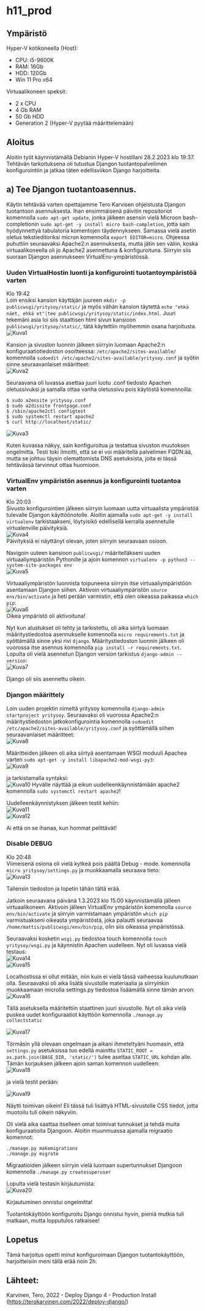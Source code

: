 # h11_prod


## Ympäristö

Hyper-V kotikoneella (Host):

- CPU: i5-9600K
- RAM: 16Gb
- HDD: 120Gb
- Win 11 Pro x64

Virtuaalikoneen speksit:

- 2 x CPU
- 4 Gb RAM
- 50 Gb HDD
- Generation 2 (Hyper-V pyytää määrittelemään)


## Aloitus 
Aloitin työt käynnistämällä Debianin Hyper-V hostillani 28.2.2023 klo 19:37. Tehtävän tarkoituksena oli tutustua Djangon tuotantopalvelimen konfigurointiin ja jatkaa täten edellisviikon Django harjoitteita.

## a) Tee Djangon tuotantoasennus.
Käytin tehtävää varten opettajamme Tero Karvisen ohjeistusta Djangon tuotantoon asennuksesta. Ihan ensimmäisenä päivitin repositoriot komennolla ```sudo apt-get update```, jonka jälkeen asensin vielä Microon bash-completionin ```sudo apt-get -y install micro bash-completion```, jotta sain hyödynnettyä tabulatoria komentojen täydennykseen. Samassa vielä asetin oletus tekstieditoriksi micron komennolla ```export EDITOR=micro```. Ohjeessa puhuttiin seuraavaksi Apache2:n asennuksesta, mutta jätin sen väliin, koska virtuaalikoneella oli jo Apache2 asennettuna & konfiguroituna. Siirryin siis suoraan Djangon asennukseen VirtualEnv-ympäristössä.

### Uuden VirtualHostin luonti ja konfigurointi tuotantoympäristöä varten
Klo 19:42 </br>
Loin ensiksi kansion käyttäjän juureen ```mkdir -p publicwsgi/yritysoy/static/``` ja myös vähän kansion täytettä ```echo "ehkä näet, ehkä et"|tee publicwsgi/yritysoy/static/index.html```. Juuri tekemäni asia loi siis staattisen html sivun kansioon ```publicwsgi/yritysoy/static/```, tätä käytettiin myöhemmin osana harjoitusta. </br>
![Kuva1](https://user-images.githubusercontent.com/122887740/221936350-19f44dcb-0a42-4648-86cb-d8d663c38d94.png)</br>

Kansion ja sivuston luonnin jälkeen siirryin luomaan Apache2:n konfiguraatiotiedoston osoitteessa: ```/etc/apache2/sites-available/``` komennolla ```sudoedit /etc/apache2/sites-available/yritysoy.conf``` ja syötin sinne seuraavanlaiset määritteet: </br>
![Kuva2](https://user-images.githubusercontent.com/122887740/221938389-cae9508d-1697-4f57-be93-e0c39916c620.png)</br>

Seuraavana oli luvassa asettaa juuri luotu .conf tiedosto Apachen oletussivuksi ja samalla ottaa vanha oletussivu pois käytöstä komennoilla: 
```
$ sudo a2ensite yritysoy.conf
$ sudo a2dissite frontpage.conf 
$ /sbin/apache2ctl configtest
$ sudo systemctl restart apache2
$ curl http://localhost/static/
```


![Kuva3](https://user-images.githubusercontent.com/122887740/221940151-39e6f5bb-5e93-42a1-95d9-6ae30eee10a7.png) </br>

Kuten kuvassa näkyy, sain konfiguroitua ja testattua sivuston muutoksen ongelmitta. Testi toki ilmoitti, että se ei voi määritellä palvelimen FQDN:ää, mutta se johtuu täysin olemattomista DNS asetuksista, joita ei tässä tehtävässä tarvinnut ottaa huomioon.


### VirtualEnv ympäristön asennus ja konfigurointi tuotantoa varten
Klo 20:03</br>
Sivusto konfigurointien jälkeen siirryin luomaan uutta virtuaalista ympäristöä tulevalle Djangon käyttöönotolle.
Aloitin ajamalla ```sudo apt-get -y install virtualenv``` tarkistaakseni, löytyisikö edellisellä kerralla asennetulle virtualenville päivityksiä. </br>
![Kuva4](https://user-images.githubusercontent.com/122887740/221940954-f29c7157-e1cc-4bba-b84d-32369b6a654e.png)</br>
Päivityksiä ei näyttänyt olevan, joten siirryin seuraavaan osioon.


Navigoin uuteen kansioon ```publicwsgi/``` määritelläkseni uuden virtuaaliympäristön Pythonille ja ajoin komennon ```virtualenv -p python3 --system-site-packages env```</br>
![Kuva5](https://user-images.githubusercontent.com/122887740/221941329-9a929efb-a7e0-4af5-a2a9-c2054a3cb3df.png)</br>

Virtuaaliympäristön luonnista toipuneena siirryin itse virtuaaliympäristöön asentamaan Djangon siihen. Aktivoin virtuaaliympäristön ```source env/bin/activate``` ja heti perään varmistin, että olen oikeassa paikassa ```which pip```:</br>
![Kuva6](https://user-images.githubusercontent.com/122887740/221941945-20d1f85b-6810-4023-92d1-7b5c9b586080.png)</br>
Oikea ympäristö oli aktivoituna! </br>


Nyt kun alustukset oli tehty ja tarkistettu, oli aika siirtyä luomaan määritystiedostoa asennukselle komennolla ```micro requirements.txt``` ja syöttämällä sinne yksi rivi ```django```. Määritystiedoston luonnin jälkeen oli vuorossa itse asennus komennolla ```pip install -r requirements.txt```. Lopulta oli vielä asennetun Djangon version tarkistus ```django-admin --version```: </br>
![Kuva7](https://user-images.githubusercontent.com/122887740/221942700-ecb1eb89-b7a7-4025-9cac-01d5ea0b0f3e.png)</br>

Django oli siis asennettu oikein. 


### Djangon määrittely
Loin uuden projektin nimeltä yritysoy komennolla ```django-admin startproject yritysoy```. Seuraavaksi oli vuorossa Apache2:n määritystiedoston jatkokonfigurointia komennolla ```sudoedit /etc/apache2/sites-available/yritysoy.conf``` ja syöttämällä siihen seuraavanlaiset määritteet: </br>
![Kuva8](https://user-images.githubusercontent.com/122887740/221943831-51172aee-4097-4d0d-aa83-a63b2f8caf9d.png)</br>

Määritteiden jälkeen oli aika siirtyä asentamaan WSGI moduuli Apachea varten ```sudo apt-get -y install libapache2-mod-wsgi-py3```: </br>
![Kuva9](https://user-images.githubusercontent.com/122887740/221944185-4ee72b78-43fa-4d8d-a4af-600ab15ac913.png)</br>

ja tarkistamalla syntaksi: </br>
![Kuva10](https://user-images.githubusercontent.com/122887740/221944485-8f458afb-c8de-44a9-a5db-fa8e5a9d20a9.png)
Hyvälle näyttää ja eikun uudelleenkäynnistämään apache2 komennolla ```sudo systemctl restart apache2```!

Uudelleenkäynnistyksen jälkeen testit kehiin: </br>
![Kuva11](https://user-images.githubusercontent.com/122887740/221949789-3834afe7-a114-4b69-ba10-5410940bef0d.png)</br>
![Kuva12](https://user-images.githubusercontent.com/122887740/221949798-210c2a6c-557c-4082-9bde-29eaed5d8a61.png)</br>

Ai että on se ihanaa, kun hommat pelittävät!

### Disable DEBUG
Klo 20:48</br>
Viimeisenä osiona oli vielä kytkeä pois päältä Debug - mode. komennolla ```micro yritysoy/settings.py``` ja muokkaamalla seuraava tieto:</br>
![Kuva13](https://user-images.githubusercontent.com/122887740/221951335-a29cd93d-b163-49ab-9b9f-9bf94bc8129e.png)</br>

Tallensin tiedoston ja lopetin tähän tältä erää.

Jatkoin seuraavana päivänä 1.3.2023 klo 15.00 käynnistämällä jälleen virtuaalikoneen. Aktivoin jälleen VirtualEnv ympäristön komennolla ```source env/bin/activate``` ja siirryin varmistamaan ympäristön ```which pip``` varmistuakseni oikeasta ympäristöstä, joka palautti seuraavaa ```/home/mattis/publicwsgi/env/bin/pip```, olin siis oikeassa ympäristössä.

Seuraavaksi kosketin ```wsgi.py``` tiedostoa touch komennolla ```touch yritysoy/wsgi.py``` ja käynnistin Apachen uudelleen. Nyt oli luvassa vielä testaus: </br>
![Kuva14](https://user-images.githubusercontent.com/122887740/222148925-cbcd58c8-a946-4c58-bce4-19ba3112c719.png)</br>
![Kuva15](https://user-images.githubusercontent.com/122887740/222148932-530c5ad4-5e03-4cc2-bccf-8024d332d437.png)</br>

Localhostissa ei ollut mitään, niin kuin ei vielä tässä vaiheessa kuulunutkaan olla. Seuraavaksi oli aika lisätä sivustolle materiaalia ja siirryinkin muokkaamaan microlla settings.py tiedostoa lisäämällä sinne tämän arvon: </br>
![Kuva16](https://user-images.githubusercontent.com/122887740/222150008-7eb3570c-a209-4ace-8acf-bdc6ba2dce29.png)</br>


Tällä asetuksella määritettiin staattinen juuri sivustolle. Nyt oli aika vielä puskea uudet konfiguraatiot käyttöön komennolla ```./manage.py collectstatic``` </br>


![Kuva17](https://user-images.githubusercontent.com/122887740/222153652-68e15c4e-5612-4a91-ad96-dba67ef49d8b.png) </br>

Törmäsin yllä olevaan ongelmaan ja aikani ihmeteltyäni huomasin, että ```settings.py``` asetuksissa tuo edellä mainittu ```STATIC_ROOT = os.path.join(BASE_DIR, 'static/')``` tulee asettaa ```STATIC_URL``` kohdan alle. Tämän korjauksen jälkeen ajoin saman komennon uudelleen: </br>
![Kuva18](https://user-images.githubusercontent.com/122887740/222153911-995196c7-1263-43b6-879f-469be45ce38d.png)</br>


ja vielä testit perään: </br>


![Kuva19](https://user-images.githubusercontent.com/122887740/222154244-0d5e0aba-e62d-4644-bb92-9f2f7f00d814.png)</br>


Näytti toimivan oikein! Eli tässä tuli lisättyä HTML-sivustolle CSS tiedot, jotta muotoilu tuli oikein näkyviin.

Oli vielä aika saattaa itselleen omat toimivat tunnukset ja tehdä muita konfiguraatioita Djangoon. Aloitin muunmuassa ajamalla migraatio komennot:
```
./manage.py makemigrations
./manage.py migrate
```

Migraatioiden jälkeen siirryin vielä luomaan supertunnukset Djangoon komennolla ```./manage.py createsuperuser```

Lopulta vielä testasin kirjautumista: </br>
![Kuva20](https://user-images.githubusercontent.com/122887740/222156302-3d786092-61ca-4e84-b0df-2ea0d09d5de6.png) </br>

Kirjautuminen onnistui ongelmitta!


Tuotantokäyttöön konfiguroitu Django onnistui hyvin, pieniä mutkia tuli matkaan, mutta lopputulos ratkaisee!


## Lopetus
Tämä harjoitus opetti minut konfiguroimaan Djangon tuotantokäyttöön, harjoitteisiin meni tällä erää noin 2h.

## Lähteet:
Karvinen, Tero, 2022 - Deploy Django 4 - Production Install (https://terokarvinen.com/2022/deploy-django/)
